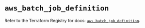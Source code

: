 # `aws_batch_job_definition`

Refer to the Terraform Registry for docs: [`aws_batch_job_definition`](https://registry.terraform.io/providers/hashicorp/aws/5.95.0/docs/resources/batch_job_definition).
